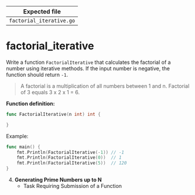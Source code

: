 | Expected file            |
| ------------------------ |
| `factorial_iterative.go` |

# factorial_iterative

Write a function `FactorialIterative` that calculates the factorial of a number using iterative methods. If the input number is negative, the function should return `-1`.

> A factorial is a multiplication of all numbers between 1 and n. Factorial of 3 equals 3 x 2 x 1 = 6.

**Function definition:**

```go
func FactorialIterative(n int) int {

}
```

Example:

```go
func main() {
    fmt.Println(FactorialIterative(-1)) // -1
    fmt.Println(FactorialIterative(0))  // 1
    fmt.Println(FactorialIterative(5))  // 120
}
```

4. **Generating Prime Numbers up to N**
   - Task Requiring Submission of a Function

